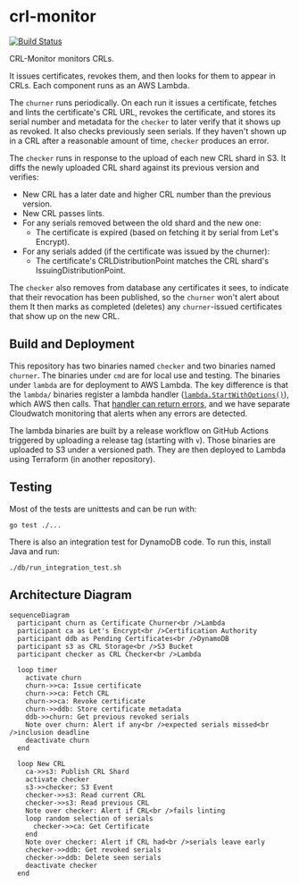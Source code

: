 # crl-monitor

[![Build Status](https://github.com/letsencrypt/crl-monitor/actions/workflows/test.yml/badge.svg?branch=main)](https://github.com/letsencrypt/crl-monitor/actions/workflows/test.yml?query=branch%3Amain)

CRL-Monitor monitors CRLs.

It issues certificates, revokes them, and then looks for them to appear in CRLs.
Each component runs as an AWS Lambda.

The `churner` runs periodically. On each run it issues a certificate, fetches and lints
the certificate's CRL URL, revokes the certificate, and stores its serial number and metadata
for the `checker` to later verify that it shows up as revoked. It also checks previously
seen serials. If they haven't shown up in a CRL after a reasonable amount of time, `checker`
produces an error.

The `checker` runs in response to the upload of each new CRL shard in S3. It diffs the newly
uploaded CRL shard against its previous version and verifies:

 - New CRL has a later date and higher CRL number than the previous version.
 - New CRL passes lints.
 - For any serials removed between the old shard and the new one:
   - The certificate is expired (based on fetching it by serial from Let's Encrypt).
 - For any serials added (if the certificate was issued by the churner):
   - The certificate's CRLDistributionPoint matches the CRL shard's IssuingDistributionPoint.

The `checker` also removes from database any certificates it sees, to indicate that their
revocation has been published, so the `churner` won't alert about them
It then marks as completed (deletes) any `churner`-issued certificates that show up on
the new CRL.

## Build and Deployment

This repository has two binaries named `checker` and two binaries named `churner`. The
binaries under `cmd` are for local use and testing. The binaries under `lambda` are for
deployment to AWS Lambda. The key difference is that the `lambda/` binaries register a
lambda handler ([`lambda.StartWithOptions()`]), which AWS then calls. That
[handler can return errors], and we have separate Cloudwatch monitoring that alerts when
any errors are detected.

The lambda binaries are built by a release workflow on GitHub Actions triggered by uploading
a release tag (starting with `v`). Those binaries are uploaded to S3 under a versioned path.
They are then deployed to Lambda using Terraform (in another repository).

[`lambda.StartWithOptions()`]: https://pkg.go.dev/github.com/aws/aws-lambda-go/lambda#StartWithOptions
[handler can return errors]: https://docs.aws.amazon.com/lambda/latest/dg/foundation-progmodel.html

## Testing

Most of the tests are unittests and can be run with:

    go test ./...

There is also an integration test for DynamoDB code. To run this, install Java and run:

    ./db/run_integration_test.sh

## Architecture Diagram

```mermaid
sequenceDiagram
  participant churn as Certificate Churner<br />Lambda
  participant ca as Let's Encrypt<br />Certification Authority
  participant ddb as Pending Certificates<br />DynamoDB
  participant s3 as CRL Storage<br />S3 Bucket
  participant checker as CRL Checker<br />Lambda

  loop timer
    activate churn
    churn->>ca: Issue certificate
    churn->>ca: Fetch CRL
    churn->>ca: Revoke certificate
    churn->>ddb: Store certificate metadata
    ddb->>churn: Get previous revoked serials
    Note over churn: Alert if any<br />expected serials missed<br />inclusion deadline
    deactivate churn
  end

  loop New CRL
    ca->>s3: Publish CRL Shard
    activate checker
    s3->>checker: S3 Event
    checker->>s3: Read current CRL
    checker->>s3: Read previous CRL
    Note over checker: Alert if CRL<br />fails linting
    loop random selection of serials
      checker->>ca: Get Certificate
    end
    Note over checker: Alert if CRL had<br />serials leave early
    checker->>ddb: Get revoked serials
    checker->>ddb: Delete seen serials
    deactivate checker
  end
```
